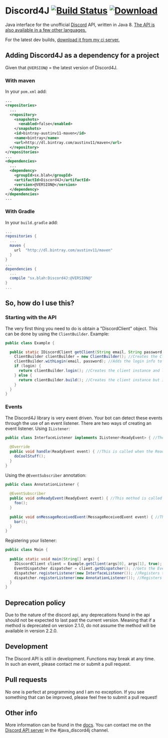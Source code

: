 # Discord4J  [![Build Status](https://drone.io/github.com/austinv11/Discord4J/status.png)](https://drone.io/github.com/austinv11/Discord4J/latest) [ ![Download](https://api.bintray.com/packages/austinv11/maven/Discord4J/images/download.svg) ](https://bintray.com/austinv11/maven/Discord4J/_latestVersion)

Java interface for the unofficial [Discord](https://discordapp.com/) API, written in Java 8.
[The API is also available in a few other languages.](https://blog.discordapp.com/the-robot-revolution-has-unofficially-begun/)

For the latest dev builds, [download it from my ci server.](https://drone.io/github.com/austinv11/Discord4J/files)

## Adding Discord4J as a dependency for a project
Given that `@VERSION@` = the latest version of Discord4J.
### With maven
In your `pom.xml` add:
```xml
...
<repositories>
  ...
  <repository>
    <snapshots>
      <enabled>false</enabled>
    </snapshots>
    <id>bintray-austinv11-maven</id>
    <name>bintray</name>
    <url>http://dl.bintray.com/austinv11/maven</url>
  </repository>
</repositories>
...
<dependencies>
  ...
  <dependency>
    <groupId>sx.blah</groupId>
    <artifactId>Discord4J</artifactId>
    <version>@VERSION@</version>
  </dependency>
</dependencies>
...
```
### With Gradle
In your `build.gradle` add:
```groovy
...
repositories {
  ...
  maven {
    url  "http://dl.bintray.com/austinv11/maven" 
  }
}
...
dependencies {
  ...
  compile "sx.blah:Discord4J:@VERSION@"
}
...
```
## So, how do I use this?
### Starting with the API
The very first thing you need to do is obtain a "DiscordClient" object. This can be done by using the `ClientBuilder`.
Example:
```java
public class Example {

  public static IDiscordClient getClient(String email, String password, boolean login) { //Returns an instance of the discord client
    ClientBuilder clientBuilder = new ClientBuilder(); //Creates the ClientBuilder instance
    clientBuilder.withLogin(email, password); //Adds the login info to the builder
    if (login) {
      return clientBuilder.login(); //Creates the client instance and logs the client in
    } else {
      return clientBuilder.build(); //Creates the client instance but it doesn't log the client in yet, you would have to call client.login() yourself
    }
  }
}
```
### Events
The Discord4J library is very event driven. Your bot can detect these events through the use of an event listener. There are two ways of creating an event listener.
Using `IListener`:
```java
public class InterfaceListener implements IListener<ReadyEvent> { //The event type in IListener<> can be any class which extends Event
  
  @Override
  public void handle(ReadyEvent event) { //This is called when the ReadyEvent is dispatched
    doCoolStuff();
  }
}
```
Using the `@EventSubscriber` annotation:
```java
public class AnnotationListener {
  
  @EventSubscriber
  public void onReadyEvent(ReadyEvent event) { //This method is called when the ReadyEvent is dispatched
    foo();
  }
  
  public void onMessageReceivedEvent(MessageReceivedEvent event) { //This method is NOT called because it doesn't have the @EventSubscriber annotation
    bar();
  }
}
```

Registering your listener:
```java
public class Main {
  
  public static void main(String[] args) {
    IDiscordClient client = Example.getClient(args[0], args[1], true); //Gets the client object (from the first example)
    EventDispatcher dispatcher = client.getDispatcher(); //Gets the EventDispatcher instance for this client instance
    dispatcher.registerListener(new InterfaceListener()); //Registers the IListener example class from above
    dispatcher.registerListener(new AnnotationListener()); //Registers the @EventSubscriber example class from above
  }
}
```

## Deprecation policy
Due to the nature of the discord api, any deprecations found in the api should not be expected to last past the current version. Meaning that if a method is deprecated on version 2.1.0, do not assume the method will be available in version 2.2.0.

## Development
The Discord API is still in development. Functions may break at any time.  
In such an event, please contact me or submit a pull request.

## Pull requests
No one is perfect at programming and I am no exception. If you see something that can be improved, please feel free to submit a pull request! 

## Other info
More information can be found in the [docs](https://discordapi.readthedocs.org/en/latest/). 
You can contact me on the [Discord API server](https://discord.gg/0SBTUU1wZTU7PCok) in the #java_discord4j channel.

